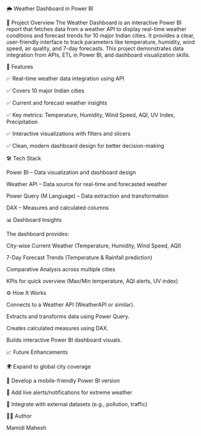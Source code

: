 🌦️ Weather Dashboard in Power BI

📌 Project Overview
The Weather Dashboard is an interactive Power BI report that fetches data from a weather API to display real-time weather conditions and forecast trends for 10 major Indian cities. It provides a clear, user-friendly interface to track parameters like temperature, humidity, wind speed, air quality, and 7-day forecasts.
This project demonstrates data integration from APIs, ETL in Power BI, and dashboard visualization skills.

🚀 Features

✅ Real-time weather data integration using API

✅ Covers 10 major Indian cities

✅ Current and forecast weather insights

✅ Key metrics: Temperature, Humidity, Wind Speed, AQI, UV Index, Precipitation

✅ Interactive visualizations with filters and slicers

✅ Clean, modern dashboard design for better decision-making


🛠️ Tech Stack

Power BI – Data visualization and dashboard design

Weather API – Data source for real-time and forecasted weather

Power Query (M Language) – Data extraction and transformation

DAX – Measures and calculated columns


📊 Dashboard Insights

The dashboard provides:

City-wise Current Weather (Temperature, Humidity, Wind Speed, AQI)

7-Day Forecast Trends (Temperature & Rainfall prediction)

Comparative Analysis across multiple cities

KPIs for quick overview (Max/Min temperature, AQI alerts, UV index)


⚙️ How It Works

Connects to a Weather API (WeatherAPI or similar).

Extracts and transforms data using Power Query.

Creates calculated measures using DAX.

Builds interactive Power BI dashboard visuals.


📈 Future Enhancements

🌍 Expand to global city coverage

📱 Develop a mobile-friendly Power BI version

📡 Add live alerts/notifications for extreme weather

🔗 Integrate with external datasets (e.g., pollution, traffic)


👨‍💻 Author

Mamidi Mahesh



